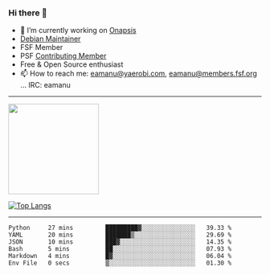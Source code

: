 ### Hi there 👋


- 🔭 I’m currently working on [Onapsis](http://onapsis.com)
- [Debian Maintainer](https://qa.debian.org/developer.php?login=eamanu%40yaerobi.com)
- FSF Member
- PSF [Contributing Member](https://www.python.org/psf/membership/#what-membership-classes-are-there)
- Free & Open Source enthusiast 
- 📫 How to reach me: eamanu@yaerobi.com, eamanu@members.fsf.org ... IRC: eamanu

---

<img height="180em" src="https://github-readme-stats.vercel.app/api?theme=dark&username=eamanu&show_icons=true&hide_border=true&&count_private=true&include_all_commits=true" />

[![Top Langs](https://github-readme-stats.vercel.app/api/top-langs/?theme=dark&username=eamanu&layout=compact)](https://github.com/anuraghazra/github-readme-stats)

---

<!--START_SECTION:waka-->

```text
Python     27 mins         █████████▓░░░░░░░░░░░░░░░   39.33 %
YAML       20 mins         ███████▒░░░░░░░░░░░░░░░░░   29.69 %
JSON       10 mins         ███▓░░░░░░░░░░░░░░░░░░░░░   14.35 %
Bash       5 mins          ██░░░░░░░░░░░░░░░░░░░░░░░   07.93 %
Markdown   4 mins          █▓░░░░░░░░░░░░░░░░░░░░░░░   06.04 %
Env File   0 secs          ▒░░░░░░░░░░░░░░░░░░░░░░░░   01.30 %
```

<!--END_SECTION:waka-->
